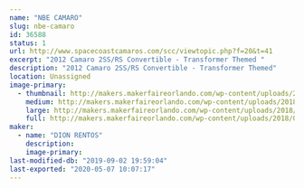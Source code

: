 ```yaml
---
name: "NBE CAMARO"
slug: nbe-camaro
id: 36588
status: 1
url: http://www.spacecoastcamaros.com/scc/viewtopic.php?f=20&t=41
excerpt: "2012 Camaro 2SS/RS Convertible - Transformer Themed "
description: "2012 Camaro 2SS/RS Convertible - Transformer Themed"
location: Unassigned
image-primary:
  - thumbnail: http://makers.makerfaireorlando.com/wp-content/uploads/2018/08/NBECAMARO-150x150.jpg
    medium: http://makers.makerfaireorlando.com/wp-content/uploads/2018/08/NBECAMARO-300x200.jpg
    large: http://makers.makerfaireorlando.com/wp-content/uploads/2018/08/NBECAMARO.jpg
    full: http://makers.makerfaireorlando.com/wp-content/uploads/2018/08/NBECAMARO.jpg
maker:
  - name: "DION RENTOS"
    description:
    image-primary: 
last-modified-db: "2019-09-02 19:59:04"
last-exported: "2020-05-07 10:07:17"
---
```

